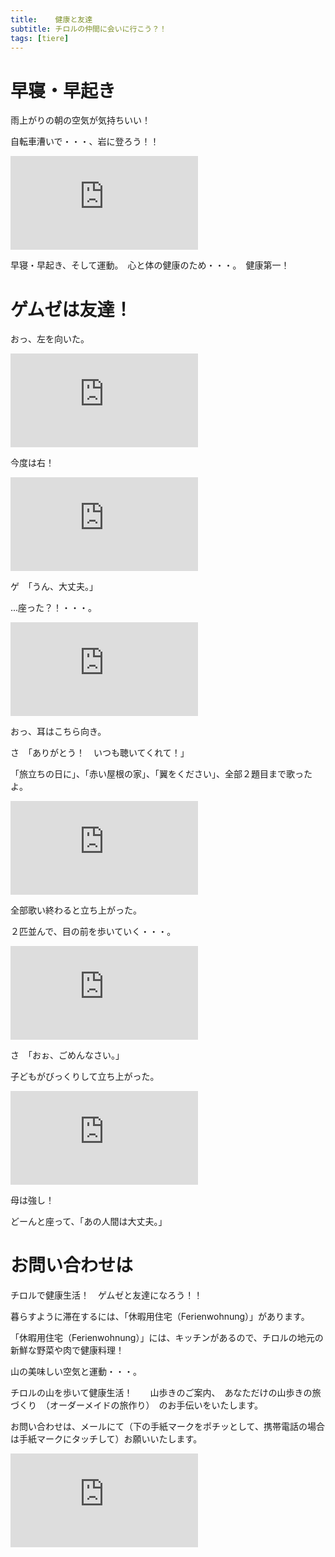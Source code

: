 ```yaml
---
title:    健康と友達
subtitle: チロルの仲間に会いに行こう？！
tags: [tiere]
---
```


# 早寝・早起き

雨上がりの朝の空気が気持ちいい！　　

自転車漕いで・・・、岩に登ろう！！

![20240801martinswand](https://piwigo.schickl.de/i.php?/upload/2024/08/02/20240802154757-3d39afe9-me.jpg)

早寝・早起き、そして運動。　心と体の健康のため・・・。　健康第一！


# ゲムゼは友達！

おっ、左を向いた。

![20240802gemuse1l](https://piwigo.schickl.de/i.php?/upload/2024/08/02/20240802152049-3daf8f74-me.jpg)

今度は右！

![20240802gemse1r](https://piwigo.schickl.de/i.php?/upload/2024/08/02/20240802152233-a11bdfcd-me.jpg)

ゲ　「うん、大丈夫。」

...座った？！・・・。　

![20240802gemse1s](https://piwigo.schickl.de/i.php?/upload/2024/08/02/20240802152431-30b048dc-me.jpg)

おっ、耳はこちら向き。

さ　「ありがとう！　いつも聴いてくれて！」

「旅立ちの日に」、「赤い屋根の家」、「翼をください」、全部２題目まで歌ったよ。

![20240802gemse3](https://piwigo.schickl.de/i.php?/upload/2024/08/02/20240802153013-47467ac1-me.jpg)

全部歌い終わると立ち上がった。

２匹並んで、目の前を歩いていく・・・。

![20240802gemse21](https://piwigo.schickl.de/i.php?/upload/2024/08/02/20240802154154-88761cb9-me.jpg)

さ　「おぉ、ごめんなさい。」

子どもがびっくりして立ち上がった。

![20240802gemse22](https://piwigo.schickl.de/i.php?/upload/2024/08/02/20240802154429-25dd0df2-me.jpg)

母は強し！　

どーんと座って、「あの人間は大丈夫。」


# お問い合わせは

チロルで健康生活！　ゲムゼと友達になろう！！

暮らすように滞在するには、「休暇用住宅（Ferienwohnung）」があります。　

「休暇用住宅（Ferienwohnung）」には、キッチンがあるので、チロルの地元の新鮮な野菜や肉で健康料理！

山の美味しい空気と運動・・・。

チロルの山を歩いて健康生活！　　山歩きのご案内、　あなただけの山歩きの旅づくり　（オーダーメイドの旅作り）　のお手伝いをいたします。

お問い合わせは、メールにて（下の手紙マークをポチッとして、携帯電話の場合は手紙マークにタッチして）お願いいたします。

![20240802](https://piwigo.schickl.de/i.php?/upload/2024/08/02/20240802154617-b6e72c38-me.jpg)

